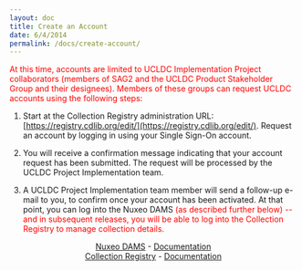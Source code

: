 ```yaml
---
layout: doc
title: Create an Account
date: 6/4/2014
permalink: /docs/create-account/
---
```


<span style="color: red">At this time, accounts are limited to UCLDC Implementation Project collaborators (members of SAG2 and the UCLDC Product Stakeholder Group and their designees). Members of these groups can request UCLDC accounts using the following steps:</span>

1. Start at the Collection Registry administration URL: [https://registry.cdlib.org/edit/](https://registry.cdlib.org/edit/). Request an account by logging in using your Single Sign-On account.

2. You will receive a confirmation message indicating that your account request has been submitted. The request will be processed by the UCLDC Project Implementation team.

3. A UCLDC Project Implementation team member will send a follow-up e-mail to you, to confirm once your account has been activated. At that point, you can log into the Nuxeo DAMS <span style="color: red">(as described further below) -- and in subsequent releases, you will be able to log into the Collection Registry to manage collection details.</span>

<p style="text-align: center"><a href="https://nuxeo.cdlib.org/nuxeo/">Nuxeo DAMS</a> - <a href="{{site.url}}/docs/dams/index/">Documentation</a><br><a href="https://registry.cdlib.org/">Collection Registry</a> - <a href="{{site.url}}/docs/registry/index/">Documentation</a></p>
